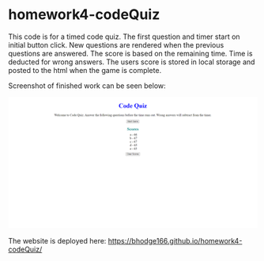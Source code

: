 # homework4-codeQuiz

This code is for a timed code quiz. The first question and timer start on initial button click. New questions are rendered when the previous questions are answered. The score is based on the remaining time. Time is deducted for wrong answers. The users score is stored in local storage and posted to the html when the game is complete. 

Screenshot of finished work can be seen below:

![Homework Screenshot](./assets/images/Homework4Screenshot.png)

The website is deployed here:
https://bhodge166.github.io/homework4-codeQuiz/